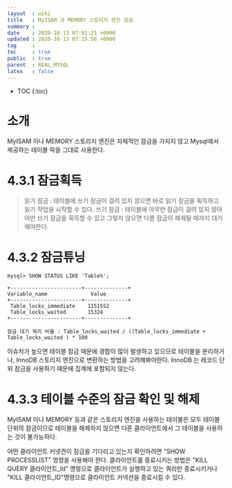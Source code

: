 ```yaml
---
layout  : wiki
title   : MyISAM 과 MEMORY 스토리지 엔진 잠금
summary : 
date    : 2020-10-13 07:01:21 +0900
updated : 2020-10-13 07:15:56 +0900
tag     : 
toc     : true
public  : true
parent  : REAL_MYSQL
latex   : false
---
```

* TOC
{:toc}

# 소개 
  MyISAM 이나 MEMORY 스토리지 엔진은 자체적인 잠금을 가지지 않고 Mysql에서 제공하는 테이블 락을 그대로 사용한다.
  
# 4.3.1 잠금획득 
  > 읽기 잠금 : 테이블에 쓰기 잠금이 걸려 있지 않으면 바로 읽기 잠금을 획득하고 읽기 작업을 시작할 수 있다.
  > 쓰기 잠금 : 테이블에 아무런 잠금이 걸려 있지 않아야만 쓰기 잠금을 획득할 수 있고 그렇지 않으면 다름 잠금이 해제될 때까지 대기해야한다.
  
# 4.3.2 잠금튜닝 
  ```
  mysql> SHOW STATUS LIKE 'Table%';
  
  +-----------------------+--------------+
  Variable_name              Value
  +-----------------------+--------------+
   Table_locks_immediate    1151552
   Table_locks_waited       15324
  +-----------------------+--------------+

  잠금 대기 쿼리 비율 : Table_locks_waited / ()Table_locks_immediate + Table_locks_waited ) * 100
  ```
이슈치가 높으면 테이블 잠금 때문에 경합이 많이 발생하고 있으므로 테이블을 분리하거나, InnoDB 스토리지 엔진으로 변환하는 방법을 고려해봐야한다. InnoDB 는 레코드 단위 잠금을 사용하기 때문에 집계에 포함되지 않는다. 

# 4.3.3 테이블 수준의 잠금 확인 및 해제 
  MyISAM 이나 MEMORY 등과 같은 스토리지 엔진을 사용하는 테이블은 모두 테이블 단위의 잠금이므로 테이블을 해제하지 않으면 다른 클라이언트에서 그 테이블을 사용하는 것이 불가능하다.
  
  어떤 클라이언트 커넷견이 잠금을 기다리고 있는지 확인하려면 "SHOW PROCESSLIST" 명령을 사용해야 한다.
  클라이언트를 종료시키는 방법은 "KILL QUERY 클라이언트_Id" 명령으로 클라이언트가 실행하고 있는 쿼리만 종료시키거나 "KILL 클라이언트_ID"명령으로 클라이언트 커넥션을 종료시킬 수 있다.
  

